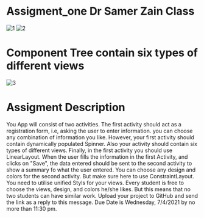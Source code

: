 # Assigment_one Dr Samer Zain Class
![1](https://user-images.githubusercontent.com/51300188/113518304-d44df580-9585-11eb-9394-f9cb6d942f5a.png)
![2](https://user-images.githubusercontent.com/51300188/113518307-d748e600-9585-11eb-8a69-897ea1850a30.png)
# Component Tree contain six types of different views
![3](https://user-images.githubusercontent.com/51300188/113518315-e0d24e00-9585-11eb-8e68-c51c948c494b.png)

# Assigment Description
You App will consist of two activities.
The first activity should act as a registration form, i.e, asking the user to enter information. you can choose any combination of information you like. However, your first activity should contain dynamically populated Spinner. Also your activity should contain six types of different views. Finally, in the first activity you should use LinearLayout.
When the user fills the information in the first Activity, and clicks on "Save", the data entered should be sent to the second activity to show a summary fo what the user entered.
You can choose any design and colors for the second activity. But make sure here to use ConstraintLayout.
You need to utilise unified Styls for your views.
Every student is free to choose the views, design, and colors he/she likes. But this means that no two students can have similar work.
Upload your project to GitHub and send the link as a reply to this message.
Due Date is   Wednesday, 7/4/2021 by no more than 11:30 pm.

